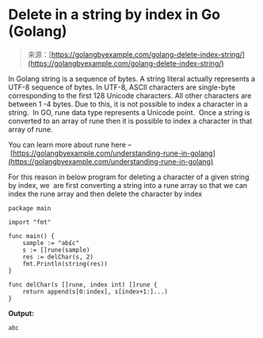 <!--yml
category: 未分类
date: 2024-10-13 06:13:55
-->

# Delete in a string by index in Go (Golang)

> 来源：[https://golangbyexample.com/golang-delete-index-string/](https://golangbyexample.com/golang-delete-index-string/)

In Golang string is a sequence of bytes. A string literal actually represents a UTF-8 sequence of bytes. In UTF-8, ASCII characters are single-byte corresponding to the first 128 Unicode characters. All other characters are between 1 -4 bytes. Due to this, it is not possible to index a character in a string.  In GO, rune data type represents a Unicode point.  Once a string is converted to an array of rune then it is possible to index a character in that array of rune.

You can learn more about rune here – [https://golangbyexample.com/understanding-rune-in-golang](https://golangbyexample.com/understanding-rune-in-golang)

For this reason in below program for deleting a character of a given string by index, we  are first converting a string into a rune array so that we can index the rune array and then delete the character by index

```
package main

import "fmt"

func main() {
    sample := "ab£c"
    s := []rune(sample)
    res := delChar(s, 2)
    fmt.Println(string(res))
}

func delChar(s []rune, index int) []rune {
    return append(s[0:index], s[index+1:]...)
}
```

**Output:**

```
abc
```